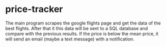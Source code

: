 # price-tracker



The main program scrapes the google flights page and get the data of the best flights.
After that it this data will be sent to a SQL database and compare with the previous results.
If the price is below the mean price, it will send an email (maybe a text message) with a notification.


